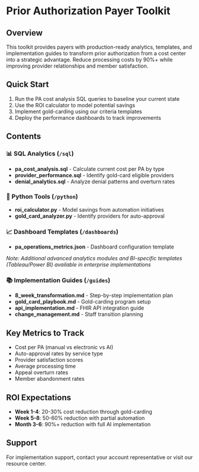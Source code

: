 # Prior Authorization Payer Toolkit

## Overview
This toolkit provides payers with production-ready analytics, templates, and implementation guides to transform prior authorization from a cost center into a strategic advantage. Reduce processing costs by 90%+ while improving provider relationships and member satisfaction.

## Quick Start
1. Run the PA cost analysis SQL queries to baseline your current state
2. Use the ROI calculator to model potential savings
3. Implement gold-carding using our criteria templates
4. Deploy the performance dashboards to track improvements

## Contents

### 📊 SQL Analytics (`/sql`)
- **pa_cost_analysis.sql** - Calculate current cost per PA by type
- **provider_performance.sql** - Identify gold-card eligible providers
- **denial_analytics.sql** - Analyze denial patterns and overturn rates

### 🐍 Python Tools (`/python`)
- **roi_calculator.py** - Model savings from automation initiatives
- **gold_card_analyzer.py** - Identify providers for auto-approval

### 📈 Dashboard Templates (`/dashboards`)
- **pa_operations_metrics.json** - Dashboard configuration template
  
*Note: Additional advanced analytics modules and BI-specific templates (Tableau/Power BI) available in enterprise implementations*

### 📚 Implementation Guides (`/guides`)
- **8_week_transformation.md** - Step-by-step implementation plan
- **gold_card_playbook.md** - Gold-carding program setup
- **api_implementation.md** - FHIR API integration guide
- **change_management.md** - Staff transition planning

## Key Metrics to Track
- Cost per PA (manual vs electronic vs AI)
- Auto-approval rates by service type
- Provider satisfaction scores
- Average processing time
- Appeal overturn rates
- Member abandonment rates

## ROI Expectations
- **Week 1-4**: 20-30% cost reduction through gold-carding
- **Week 5-8**: 50-60% reduction with partial automation
- **Month 3-6**: 90%+ reduction with full AI implementation

## Support
For implementation support, contact your account representative or visit our resource center.